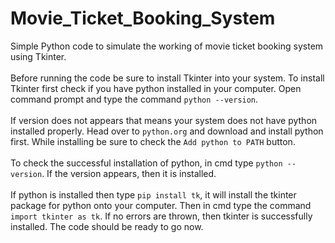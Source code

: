 # Movie_Ticket_Booking_System
Simple Python code to simulate the working of movie ticket booking system using Tkinter.
<br>
<br>
Before running the code be sure to install Tkinter into your system.
To install Tkinter first check if you have python installed in your computer.
Open command prompt and type the command `python --version`.
<br>
<br>
If version does not appears that means your system does not have python installed properly.
Head over to `python.org` and download and install python first.
While installing be sure to check the `Add python to PATH` button.
<br>
<br>
To check the successful installation of python, in cmd type `python --version`. If the version appears, then it is installed.
<br>
<br>
If python is installed then type `pip install tk`, it will install the tkinter package for python onto your computer.
Then in cmd type the command `import tkinter as tk`. If no errors are thrown, then tkinter is successfully installed.
The code should be ready to go now.
